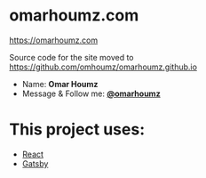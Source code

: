 # omarhoumz.com

https://omarhoumz.com

Source code for the site moved to https://github.com/omhoumz/omarhoumz.github.io


- Name: **Omar Houmz**
- Message & Follow me: **[@omarhoumz](https://twitter.com/omarhoumz "Omar Houmz's twitter")**

# This project uses:

- [React](https://reactjs.org/)
- [Gatsby](https://www.gatsbyjs.org/)
